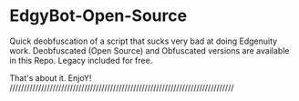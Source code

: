 # EdgyBot-Open-Source

Quick deobfuscation of a script that sucks very bad at doing Edgenuity work.
Deobfuscated (Open Source) and Obfuscated versions are available in this Repo. Legacy included for free.

That's about it. EnjoY!
//////////////////////////////////////////////////////////////////////////////
